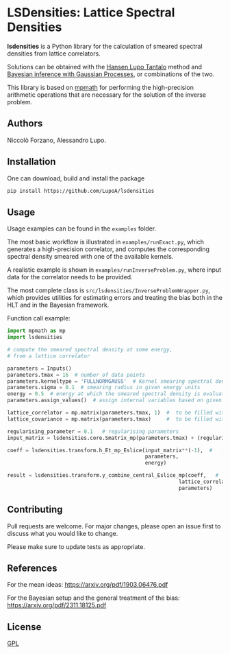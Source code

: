 # LSDensities: Lattice Spectral Densities


**lsdensities** is a Python library for the calculation of 
smeared spectral densities from lattice correlators.

Solutions can be obtained with the
<a href="https://arxiv.org/pdf/1903.06476.pdf">Hansen Lupo Tantalo</a> method
and <a href="https://arxiv.org/pdf/2311.18125.pdf"> 
Bayesian inference with Gaussian Processes</a>, or combinations of the two.

This library is based on <a href="https://mpmath.org/">mpmath</a> 
for performing the high-precision arithmetic operations that are necessary
for the solution of the inverse problem.


## Authors

Niccolò Forzano, Alessandro Lupo.

## Installation

One can download, build and install the package

```bash
pip install https://github.com/LupoA/lsdensities
```

## Usage

Usage examples can be found in the ``examples`` folder. 

The most basic workflow is illustrated in `examples/runExact.py`,
which generates a high-precision correlator, and computes the corresponding spectral density smeared with one of the
available kernels.

A realistic example is shown in ```examples/runInverseProblem.py```, where input data for the correlator 
needs to be provided. 

The most complete class is `src/lsdensities/InverseProblemWrapper.py`, which
provides utilities for estimating errors and treating
the bias both in the HLT and in the Bayesian framework.

Function call example:

```python
import mpmath as mp
import lsdensities

# compute the smeared spectral density at some energy,
# from a lattice correlator

parameters = Inputs()
parameters.tmax = 16  # number of data points
parameters.kerneltype = 'FULLNORMGAUSS'  # Kernel smearing spectral density
parameters.sigma = 0.1  # smearing radius in given energy units
energy = 0.5  # energy at which the smeared spectral density is evaluated in given energy units
parameters.assign_values()  # assign internal variables based on given inputs

lattice_correlator = mp.matrix(parameters.tmax, 1)  #  to be filled with lattice data
lattice_covariance = mp.matrix(parameters.tmax)     #  to be filled with data covariance

regularising_parameter = 0.1   # regularising parameters
input_matrix = lsdensities.core.Smatrix_mp(parameters.tmax) + (regularising_parameter * lattice_covariance)

coeff = lsdensities.transform.h_Et_mp_Eslice(input_matrix**(-1),  #   linear coefficients
                                             parameters,
                                             energy)    

result = lsdensities.transform.y_combine_central_Eslice_mp(coeff,   #   linear combination of data and coefficients
                                                        lattice_correlator,
                                                        parameters)
```

## Contributing

Pull requests are welcome. For major changes, please open an issue first
to discuss what you would like to change.

Please make sure to update tests as appropriate.

## References
For the mean ideas: https://arxiv.org/pdf/1903.06476.pdf

For the Bayesian setup and the general treatment of the bias: https://arxiv.org/pdf/2311.18125.pdf

## License

[GPL](https://choosealicense.com/licenses/gpl-3.0/)
